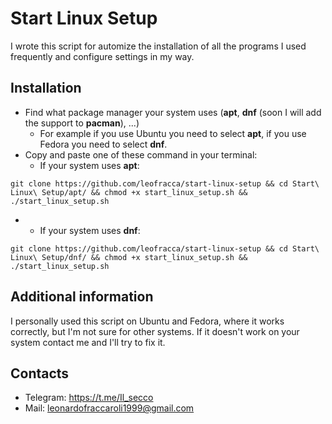 # Start Linux Setup

I wrote this script for automize the installation of all the programs I used frequently and configure settings in my way.

## Installation
- Find what package manager your system uses (**apt**, **dnf** (soon I will add the support to **pacman**), ...)
  - For example if you use Ubuntu you need to select **apt**, if you use Fedora you need to select **dnf**.
- Copy and paste one of these command in your terminal:
  - If your system uses **apt**:
```
git clone https://github.com/leofracca/start-linux-setup && cd Start\ Linux\ Setup/apt/ && chmod +x start_linux_setup.sh && ./start_linux_setup.sh
```

  - - If your system uses **dnf**:
```
git clone https://github.com/leofracca/start-linux-setup && cd Start\ Linux\ Setup/dnf/ && chmod +x start_linux_setup.sh && ./start_linux_setup.sh
```

## Additional information
I personally used this script  on Ubuntu and Fedora, where it works correctly, but I'm not sure for other systems. If it doesn't work on your system contact me and I'll try to fix it.
## Contacts
- Telegram: https://t.me/Il_secco
- Mail: leonardofraccaroli1999@gmail.com
